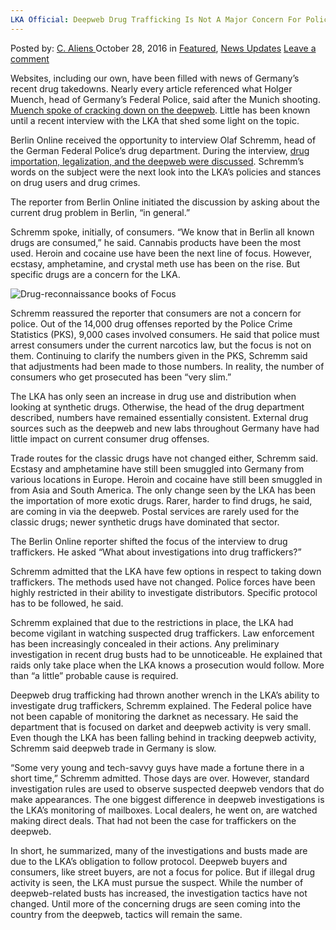 ```yaml
---
LKA Official: Deepweb Drug Trafficking Is Not A Major Concern For Police
---
```

<article class="post-listing post-16142 post type-post status-publish format-standard has-post-thumbnail hentry  tag-concern tag-deepweb tag-drug tag-lka tag-major tag-official tag-police tag-trafficking">
    <div class="post-inner">
        <span>Posted by: <a href="https://www.deepdotweb.com/author/caliens/" title="">C. Aliens </a></span>
    <span>October 28, 2016</span>
    <span>in <a href="https://www.deepdotweb.com/category/deepdot-news/" rel="category tag">Featured</a>, <a href="https://www.deepdotweb.com/category/news-updates/" rel="category tag">News Updates</a></span>
    <span><a href="https://www.deepdotweb.com/2016/10/28/lka-official-deepweb-drug-trafficking-not-major-concern-police/#respond">Leave a comment</a></span>
    </p>
    <div class="clear"></div>
    <div class="entry">
    <p>Websites, including our own, have been filled with news of Germany’s recent drug takedowns. Nearly every article referenced what Holger Muench, head of Germany’s Federal Police, said after the Munich shooting. <a href="https://www.deepdotweb.com/2016/07/31/german-police-start-focusing-darknet-crimes-munich-shooting/">Muench spoke of cracking down on the deepweb</a>. Little has been known until a recent interview with the LKA that shed some light on the topic.</p>
    <p>Berlin Online received the opportunity to interview Olaf Schremm, head of the German Federal Police’s drug department. During the interview, <a href="https://www.berlinonline.de/magazin/interview/4003750-3344922-wenn-die-gesellschaft-coffeeshops-moecht.html">drug importation, legalization, and the deepweb were discussed</a>. Schremm’s words on the subject were the next look into the LKA’s policies and stances on drug users and drug crimes.</p>
    <p>The reporter from Berlin Online initiated the discussion by asking about the current drug problem in Berlin, “in general.”</p>
    <p>Schremm spoke, initially, of consumers. “We know that in Berlin all known drugs are consumed,” he said. Cannabis products have been the most used. Heroin and cocaine use have been the next line of focus. However, ecstasy, amphetamine, and crystal meth use has been on the rise. But specific drugs are a concern for the LKA.</p>
    <p><img class="wp-image-16143 aligncenter" src="https://www.deepdotweb.com/wp-content/uploads/2016/10/drug-reconnaissance-books-of-focus.jpeg" alt="Drug-reconnaissance books of Focus" srcset="https://www.deepdotweb.com/wp-content/uploads/2016/10/drug-reconnaissance-books-of-focus.jpeg 459w, https://www.deepdotweb.com/wp-content/uploads/2016/10/drug-reconnaissance-books-of-focus-300x210.jpeg 300w" sizes="(max-width: 459px) 100vw, 459px" /></p>
    <p>Schremm reassured the reporter that consumers are not a concern for police. Out of the 14,000 drug offenses reported by the Police Crime Statistics (PKS), 9,000 cases involved consumers. He said that police must arrest consumers under the current narcotics law, but the focus is not on them. Continuing to clarify the numbers given in the PKS, Schremm said that adjustments had been made to those numbers. In reality, the number of consumers who get prosecuted has been “very slim.”</p>
    <p>The LKA has only seen an increase in drug use and distribution when looking at synthetic drugs. Otherwise, the head of the drug department described, numbers have remained essentially consistent. External drug sources such as the deepweb and new labs throughout Germany have had little impact on current consumer drug offenses.</p>
    <p>Trade routes for the classic drugs have not changed either, Schremm said. Ecstasy and amphetamine have still been smuggled into Germany from various locations in Europe. Heroin and cocaine have still been smuggled in from Asia and South America. The only change seen by the LKA has been the importation of more exotic drugs. Rarer, harder to find drugs, he said, are coming in via the deepweb. Postal services are rarely used for the classic drugs; newer synthetic drugs have dominated that sector.</p>
    <p>The Berlin Online reporter shifted the focus of the interview to drug traffickers. He asked “What about investigations into drug traffickers?”</p>
    <p>Schremm admitted that the LKA have few options in respect to taking down traffickers. The methods used have not changed. Police forces have been highly restricted in their ability to investigate distributors. Specific protocol has to be followed, he said.</p>
    <p>Schremm explained that due to the restrictions in place, the LKA had become vigilant in watching suspected drug traffickers. Law enforcement has been increasingly concealed in their actions. Any preliminary investigation in recent drug busts had to be unnoticeable. He explained that raids only take place when the LKA knows a prosecution would follow. More than “a little” probable cause is required.</p>
    <p>Deepweb drug trafficking had thrown another wrench in the LKA’s ability to investigate drug traffickers, Schremm explained. The Federal police have not been capable of monitoring the darknet as necessary. He said the department that is focused on darket and deepweb activity is very small. Even though the LKA has been falling behind in tracking deepweb activity, Schremm said deepweb trade in Germany is slow.</p>
    <p>“Some very young and tech-savvy guys have made a fortune there in a short time,” Schremm admitted. Those days are over. However, standard investigation rules are used to observe suspected deepweb vendors that do make appearances. The one biggest difference in deepweb investigations is the LKA’s monitoring of mailboxes. Local dealers, he went on, are watched making direct deals. That had not been the case for traffickers on the deepweb.</p>
    <p>In short, he summarized, many of the investigations and busts made are due to the LKA’s obligation to follow protocol. Deepweb buyers and consumers, like street buyers, are not a focus for police. But if illegal drug activity is seen, the LKA must pursue the suspect. While the number of deepweb-related busts has increased, the investigation tactics have not changed. Until more of the concerning drugs are seen coming into the country from the deepweb, tactics will remain the same.</p>
    </div>
    <span style="display:none"><a href="https://www.deepdotweb.com/tag/concern/" rel="tag">concern</a> <a href="https://www.deepdotweb.com/tag/deepweb/" rel="tag">deepweb</a>  <a href="https://www.deepdotweb.com/tag/lka/" rel="tag">lka</a> <a href="https://www.deepdotweb.com/tag/major/" rel="tag">major</a> <a href="https://www.deepdotweb.com/tag/official/" rel="tag">official</a> <a href="https://www.deepdotweb.com/tag/police/" rel="tag">police</a> <a href="https://www.deepdotweb.com/tag/trafficking/" rel="tag">trafficking</a></span> <span style="display:none" class="updated">2016-10-28</span>
    <div style="display:none" class="vcard author" itemprop="author" itemscope itemtype="http://schema.org/Person"><strong class="fn" itemprop="name"><a href="https://www.deepdotweb.com/author/caliens/" title="Posts by C. Aliens" rel="author">C. Aliens</a></strong></div>
    </div>
</article>

